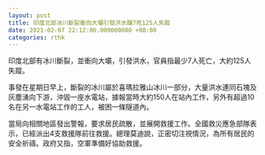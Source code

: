 ```yaml
---
layout: post
title: 印度北部冰川斷裂衝向大壩引發洪水釀7死125人失蹤
date: 2021-02-07 22:12:06.000000000 +08:00
categories: rthk
---
```


印度北部有冰川斷裂，並衝向大壩，引發洪水，官員指最少7人死亡，大約125人失蹤。

事發在星期日早上，斷裂的冰川屬於喜瑪拉雅山冰川一部分，大量洪水連同石塊及灰塵湧向下游，沖毀一座水電站，據報當時大約150人在站內工作，另外有超過10名在另一水電站工作的工人，被困一條隧道內。

當局向相關地區發出警報，要求居民疏散，並展開救援工作。全國救災應急部隊表示，已經派出4支救援隊前往救援。總理莫迪說，正密切注視情況，為所有居民的安全祈禱。政府又指，空軍準備好協助救援。
